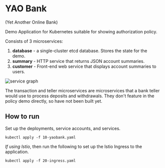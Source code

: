 # YAO Bank
(Yet Another Online Bank)

Demo Application for Kubernetes suitable for showing authorization policy.

Consists of 3 microservices:

1. **database** - a single-cluster etcd database.  Stores the state for the demo.
1. **summary** - HTTP service that returns JSON account summaries.
1. **customer** - Front-end web service that displays account summaries to users.

![service graph](https://github.com/spikecurtis/yaobank/raw/master/doc/service-graph.png)

The transaction and teller microservices are microservices that a bank teller would use to process deposits and withdrawals.  They don't feature in the policy demo directly, so have not been built yet.

## How to run

Set up the deployments, service accounts, and services.

```
kubectl apply -f 10-yaobank.yaml
```

*If using Istio*, then run the following to set up the Istio Ingress to the application.

```
kubectl apply -f 20-ingress.yaml
```
